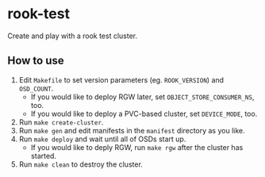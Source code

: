 # rook-test
Create and play with a rook test cluster.

## How to use

1. Edit `Makefile` to set version parameters (eg. `ROOK_VERSION`) and `OSD_COUNT`.
   - If you would like to deploy RGW later, set `OBJECT_STORE_CONSUMER_NS`, too.
   - If you would like to deploy a PVC-based cluster, set `DEVICE_MODE`, too.
2. Run `make create-cluster`.
3. Run `make gen` and edit manifests in the `manifest` directory as you like.
4. Run `make deploy` and wait until all of OSDs start up.
   - If you would like to deply RGW, run `make rgw` after the cluster has started.
5. Run `make clean` to destroy the cluster.
